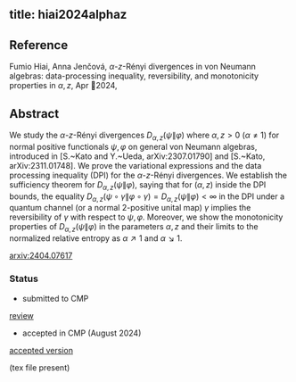 title: hiai2024alphaz
---


## Reference

Fumio Hiai, Anna Jenčová, $α$-$z$-Rényi divergences in von Neumann algebras: data-processing inequality, reversibility, and monotonicity properties in $α,z$,  Apr 2024,

## Abstract 
We study the $\alpha$-$z$-Rényi divergences $D_{\alpha,z}(\psi\|\varphi)$ where $\alpha,z>0$ ($\alpha\ne1$) for normal positive functionals $\psi,\varphi$ on general von Neumann algebras, introduced in [S.~Kato and Y.~Ueda, arXiv:2307.01790] and [S.~Kato, arXiv:2311.01748]. We prove the variational expressions and the data processing inequality (DPI) for the $\alpha$-$z$-Rényi divergences. We establish the sufficiency theorem for $D_{\alpha,z}(\psi\|\varphi)$, saying that for $(\alpha,z)$ inside the DPI bounds, the equality $D_{\alpha,z}(\psi\circ\gamma\|\varphi\circ\gamma)=D_{\alpha,z}(\psi\|\varphi)<\infty$ in the DPI under a quantum channel (or a normal $2$-positive unital map) $\gamma$ implies the reversibility of $\gamma$ with respect to $\psi,\varphi$. Moreover, we show the monotonicity properties of $D_{\alpha,z}(\psi\|\varphi)$ in the parameters $\alpha,z$ and their limits to the normalized relative entropy as $\alpha\nearrow1$ and $\alpha\searrow1$.
    

[arxiv:2404.07617](https://arxiv.org/abs/2404.07617)

### Status

* submitted to CMP   

[review](hiai2024alphaz/review.pdf)     



* accepted in CMP (August 2024)

[accepted version](hiai2024alphaz/accepted.pdf)

(tex file present)






